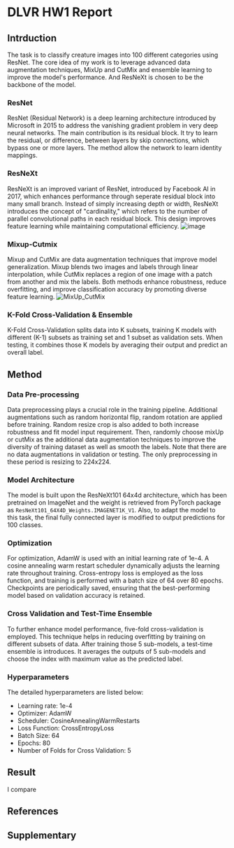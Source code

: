 # DLVR HW1 Report
## Intrduction
The task is to classify creature images into 100 different categories using ResNet. The core idea of my work is to leverage advanced data augmentation techniques, MixUp and CutMix and ensemble learning to improve the model's performance. And ResNeXt is chosen to be the backbone of the model.

### ResNet
ResNet (Residual Network) is a deep learning architecture introduced by Microsoft in 2015 to address the vanishing gradient problem in very deep neural networks. The main contribution is its residual block. It try to learn the residual, or difference, between layers by skip connections, which bypass one or more layers. The method allow the network to learn identity mappings.

### ResNeXt
ResNeXt is an improved variant of ResNet, introduced by Facebook AI in 2017, which enhances performance through seperate residual block into many small branch. Instead of simply increasing depth or width, ResNeXt introduces the concept of "cardinality," which refers to the number of parallel convolutional paths in each residual block. This design improves feature learning while maintaining computational efficiency. 
![image](https://hackmd.io/_uploads/rJByx6kaye.png)


### Mixup-Cutmix
Mixup and CutMix are data augmentation techniques that improve model generalization. Mixup blends two images and labels through linear interpolation, while CutMix replaces a region of one image with a patch from another and mix the labels. Both methods enhance robustness, reduce overfitting, and improve classification accuracy by promoting diverse feature learning.
![MixUp_CutMix](https://hackmd.io/_uploads/SySqDT1a1x.png)

### K-Fold Cross-Validation & Ensemble
K-Fold Cross-Validation splits data into K subsets, training K models with different (K-1) subsets as training set and 1 subset as validation sets. When testing, it combines those K models by averaging their output and predict an overall label.


## Method
### Data Pre-processing
Data preprocessing plays a crucial role in the training pipeline. Additional augmentations such as random horizontal flip, random rotation are applied before training. Random resize crop is also added to both increase robustness and fit model input requirement. Then, randomly choose mixUp or cutMix as the additional data augmentation techniques to improve the diversity of training dataset as well as smooth the labels. Note that there are no data augmentations in validation or testing. The only preprocessing in these period is resizing to 224x224.

### Model Architecture
The model is built upon the ResNeXt101 64x4d architecture, which has been pretrained on ImageNet and the weight is retrieved from PyTorch package as `ResNeXt101_64X4D_Weights.IMAGENET1K_V1`. Also, to adapt the model to this task, the final fully connected layer is modified to output predictions for 100 classes.

### Optimization
For optimization, AdamW is used with an initial learning rate of 1e-4. A cosine annealing warm restart scheduler dynamically adjusts the learning rate throughout training. Cross-entropy loss is employed as the loss function, and training is performed with a batch size of 64 over 80 epochs. Checkpoints are periodically saved, ensuring that the best-performing model based on validation accuracy is retained.

### Cross Validation and Test-Time Ensemble
To further enhance model performance, five-fold cross-validation is employed. This technique helps in reducing overfitting by training on different subsets of data. After training those 5 sub-models, a test-time ensemble is introduces. It averages the outputs of 5 sub-models and choose the index with maximum value as the predicted label.

### Hyperparameters
The detailed hyperparameters are listed below:

- Learning rate: 1e-4
- Optimizer: AdamW
- Scheduler: CosineAnnealingWarmRestarts
- Loss Function: CrossEntropyLoss
- Batch Size: 64
- Epochs: 80
- Number of Folds for Cross Validation: 5

## Result
I compare 


## References

## Supplementary